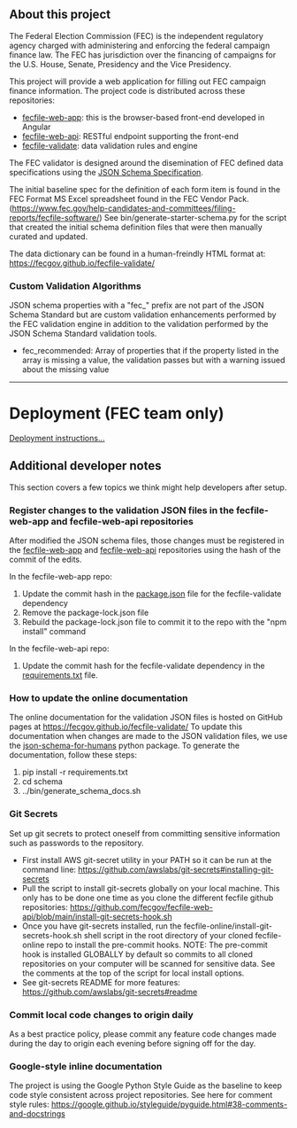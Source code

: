 ## About this project
The Federal Election Commission (FEC) is the independent regulatory agency
charged with administering and enforcing the federal campaign finance law.
The FEC has jurisdiction over the financing of campaigns for the U.S. House,
Senate, Presidency and the Vice Presidency.

This project will provide a web application for filling out FEC campaign
finance information. The project code is distributed across these repositories:
- [fecfile-web-app](https://github.com/fecgov/fecfile-web-app): this is the browser-based front-end developed in Angular
- [fecfile-web-api](https://github.com/fecgov/fecfile-web-api): RESTful endpoint supporting the front-end
- [fecfile-validate](https://github.com/fecgov/fecfile-validate): data validation rules and engine

The FEC validator is designed around the disemination of FEC defined data
specifications using the [JSON Schema Specification](http://json-schema.org/).

The initial baseline spec for the definition of each form item is found in
the FEC Format MS Excel spreadsheet found in the FEC Vendor Pack.
(https://www.fec.gov/help-candidates-and-committees/filing-reports/fecfile-software/)
See bin/generate-starter-schema.py for the script that created the initial
schema definition files that were then manually curated and updated.

The data dictionary can be found in a human-freindly HTML format at:
https://fecgov.github.io/fecfile-validate/

### Custom Validation Algorithms
JSON schema properties with a "fec_" prefix are not part of the JSON Schema Standard
but are custom validation enhancements performed by the FEC validation engine in
addition to the validation performed by the JSON Schema Standard validation tools.

- fec_recommended: Array of properties that if the property listed in the array
is missing a value, the validation passes but with a warning issued about the missing value

---

# Deployment (FEC team only)

[Deployment instructions...](https://github.com/fecgov/fecfile-web-api/wiki/Deployment)



## Additional developer notes
This section covers a few topics we think might help developers after setup.

### Register changes to the validation JSON files in the fecfile-web-app and fecfile-web-api repositories
After modified the JSON schema files, those changes must be registered in the [fecfile-web-app](https://github.com/fecgov/fecfile-web-app) and [fecfile-web-api](https://github.com/fecgov/fecfile-web-api) repositories using the hash of the commit of the edits.

In the fecfile-web-app repo:
1) Update the commit hash in the [package.json](https://github.com/fecgov/fecfile-web-app/blob/develop/front-end/package.json) file for the fecfile-validate dependency
2) Remove the package-lock.json file
3) Rebuild the package-lock.json file to commit it to the repo with the "npm install" command

In the fecfile-web-api repo:
1) Update the commit hash for the fecfile-validate dependency in the [requirements.txt](https://github.com/fecgov/fecfile-web-api/blob/develop/requirements.txt) file.

### How to update the online documentation
The online documentation for the validation JSON files is hosted on GitHub pages at https://fecgov.github.io/fecfile-validate/
To update this documentation when changes are made to the JSON validation files, we use the [json-schema-for-humans](https://pypi.org/project/json-schema-for-humans/) python package. To generate the documentation, follow these steps:
1) pip install -r requirements.txt
2) cd schema
3) ../bin/generate_schema_docs.sh

### Git Secrets
Set up git secrets to protect oneself from committing sensitive information such as passwords to the repository.
- First install AWS git-secret utility in your PATH so it can be run at the command line: https://github.com/awslabs/git-secrets#installing-git-secrets
- Pull the script to install git-secrets globally on your local machine. This only has to be done one time as you clone the different fecfile github repositories: https://github.com/fecgov/fecfile-web-api/blob/main/install-git-secrets-hook.sh
- Once you have git-secrets installed, run the fecfile-online/install-git-secrets-hook.sh shell script in the root directory of your cloned fecfile-online repo to install the pre-commit hooks.
NOTE: The pre-commit hook is installed GLOBALLY by default so commits to all cloned repositories on your computer will be scanned for sensitive data. See the comments at the top of the script for local install options.
- See git-secrets README for more features: https://github.com/awslabs/git-secrets#readme

### Commit local code changes to origin daily
As a best practice policy, please commit any feature code changes made during the day to origin each evening before signing off for the day.

### Google-style inline documentation
The project is using the Google Python Style Guide as the baseline to keep code style consistent across project repositories.
See here for comment style rules: https://google.github.io/styleguide/pyguide.html#38-comments-and-docstrings
